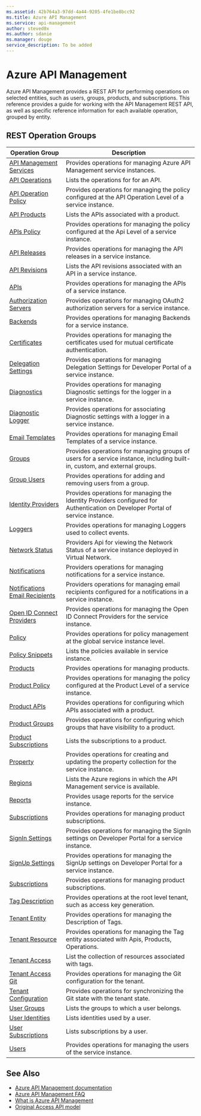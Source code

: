 ```yaml
---
ms.assetid: 42b764a3-97dd-4a44-9205-4fe1be8bcc92
ms.title: Azure API Management
ms.service: api-management
author: steved0x
ms.author: sdanie
ms.manager: douge
service_description: To be added
---
```



# Azure API Management

Azure API Management provides a REST API for performing operations on selected entities, such as users, groups, products, and subscriptions. This reference provides a guide for working with the API Management REST API, as well as specific reference information for each available operation, grouped by entity.

## REST Operation Groups

| Operation Group                                                   | Description                                                                                                               |
|-------------------------------------------------------------------|---------------------------------------------------------------------------------------------------------------------------|
| [API Management Services](xref:management.azure.com.apimanagement.apimanagementservice)                | Provides operations for managing Azure API Management service instances.                                                  |
| [API Operations](xref:management.azure.com.apimanagement.apioperation)                                 | Lists the operations for for an API.                                                                                      |
| [API Operation Policy](xref:management.azure.com.apimanagement.apioperationpolicy)                     | Provides operations for managing the policy configured at the API Operation Level of a service instance.                  |
| [API Products](xref:management.azure.com.apimanagement.apiproduct)                                     | Lists the APIs associated with a product.                                                                                 |
| [APIs Policy](xref:management.azure.com.apimanagement.apipolicy)                                       | Provides operations for managing the policy configured at the Api Level of a service instance.                            |
| [API Releases](xref:management.azure.com.apimanagement.apirelease)                                     | Provides operations for managing the API releases in a service instance.                                                  |
| [API Revisions](xref:management.azure.com.apimanagement.apirevisions)                                  | Lists the API revisions associated with an API in a service instance.                                                     |
| [APIs](xref:management.azure.com.apimanagement.api)                                                    | Provides operations for managing the APIs of a service instance.                                                          |
| [Authorization Servers](xref:management.azure.com.apimanagement.authorizationserver)                   | Provides operations for managing OAuth2 authorization servers for a service instance.                                     |
| [Backends](xref:management.azure.com.apimanagement.backend)                                            | Provides operations for managing Backends for a service instance.                                                         |
| [Certificates](xref:management.azure.com.apimanagement.certificate)                                    | Provides operations for managing the certificates used for mutual certificate authentication.                             |
| [Delegation Settings](xref:management.azure.com.apimanagement.delegationsettings)                      | Provides operations for managing Delegation Settings for Developer Portal of a service instance.                          |
| [Diagnostics](xref:management.azure.com.apimanagement.diagnostic)                                      | Provides operations for managing Diagnostic settings for the logger in a service instance.                                |
| [Diagnostic Logger](xref:management.azure.com.apimanagement.diagnosticlogger)                          | Provides operations for associating Diagnostic settings with a logger in a service instance.                              |
| [Email Templates](xref:management.azure.com.apimanagement.emailtemplate)                               | Provides operations for managing Email Templates of a service instance.                                                  |
| [Groups](xref:management.azure.com.apimanagement.group)                                                | Provides operations for managing groups of users for a service instance, including built-in, custom, and external groups. |
| [Group Users](xref:management.azure.com.apimanagement.groupuser)                                       | Provides operations for adding and removing users from a group.                                                           |
| [Identity Providers](xref:management.azure.com.apimanagement.identityprovider)                         | Provides operations for managing the Identity Providers configured for Authentication on Developer Portal of service instance.|
| [Loggers](xref:management.azure.com.apimanagement.logger)                                              | Provides operations for managing Loggers used to collect events.                                                          |
| [Network Status](xref:management.azure.com.apimanagement.networkstatus)                                | Providers Api for viewing the Network Status of a service instance deployed in Virtual Network.                           |
| [Notifications](xref:management.azure.com.apimanagement.notification)                                  | Providers operations for managing notifications for a service instance.                                                   |
| [Notifications Email Recipients](xref:management.azure.com.apimanagement.notificationrecipientemail)   | Providers operations for managing email recipients configured for a notifications in a service instance.                  |
| [Open ID Connect Providers](xref:management.azure.com.apimanagement.openidconnectprovider)             | Provides operations for managing the Open ID Connect Providers for the service instance.                                  |
| [Policy](xref:management.azure.com.apimanagement.policy)                                               | Provides operations for policy management at the global service instance level.                                           |
| [Policy Snippets](xref:management.azure.com.apimanagement.policysnippets)                               | Lists the policies available in service instance.                                                                         |
| [Products](xref:management.azure.com.apimanagement.product)                                            | Provides operations for managing products.                                                                                |
| [Product Policy](xref:management.azure.com.apimanagement.productpolicy)                                | Provides operations for managing the policy configured at the Product Level of a service instance.                        |
| [Product APIs](xref:management.azure.com.apimanagement.productapi)                                     | Provides operations for configuring which APIs associated with a product.                                                 |
| [Product Groups](xref:management.azure.com.apimanagement.productgroup)                                 | Provides operations for configuring which groups that have visibility to a product.                                       |
| [Product Subscriptions](xref:management.azure.com.apimanagement.productsubscriptions)                   | Lists the subscriptions to a product.                                                                                     |
| [Property](xref:management.azure.com.apimanagement.property)                                            | Provides operations for creating and updating the property collection for the service instance.                           |
| [Regions](xref:management.azure.com.apimanagement.regions)                                              | Lists the Azure regions in which the API Management service is available.                                                 |
| [Reports](xref:management.azure.com.apimanagement.reports)                                              | Provides usage reports for the service instance.                                                                          |
| [Subscriptions](xref:management.azure.com.apimanagement.subscription)                                  | Provides operations for managing product subscriptions.                                                                   |
| [SignIn Settings](xref:management.azure.com.apimanagement.signinsettings)                               | Provides operations for managing the SignIn settings on Developer Portal for a service instance.                          |
| [SignUp Settings](xref:management.azure.com.apimanagement.signupsettings)                               | Provides operations for managing the SignUp settings on Developer Portal for a service instance.                          |
| [Subscriptions](xref:management.azure.com.apimanagement.subscription)                                  | Provides operations for managing product subscriptions.                                                                   |
| [Tag Description](xref:management.azure.com.apimanagement.tagdescription)                               | Provides operations at the root level tenant, such as access key generation.  
| [Tenant Entity](xref:management.azure.com.apimanagement.tagentity)                                   | Provides operations for managing the Description of Tags.                                                                  |
| [Tenant Resource](xref:management.azure.com.apimanagement.tagresource)                                   | Provides operations for managing the Tag entity associated with Apis, Products, Operations.                             |
| [Tenant Access](xref:management.azure.com.apimanagement.tenantaccess)                                   | List the collection of resources associated with tags.                                                                   |
| [Tenant Access Git](xref:management.azure.com.apimanagement.tenantaccessgit)                            | Provides operations for managing the Git configuration for the tenant.                                                    |
| [Tenant Configuration](xref:management.azure.com.apimanagement.tenantconfiguration)                     | Provides operations for synchronizing the Git state with the tenant state.                                                |
| [User Groups](xref:management.azure.com.apimanagement.usergroup)                                       | Lists the groups to which a user belongs.                                                                                 |
| [User Identities](xref:management.azure.com.apimanagement.useridentities)                               | Lists identities used by a user.                                                                                          |
| [User Subscriptions](xref:management.azure.com.apimanagement.usersubscription)                         | Lists subscriptions by a user.                                                                                            |
| [Users](xref:management.azure.com.apimanagement.user)                                                  | Provides operations for managing the users of the service instance.                                                       |

## See Also

- [Azure API Management documentation](https://azure.microsoft.com/documentation/services/api-management/)
- [Azure API Management FAQ](https://azure.microsoft.com/documentation/articles/api-management-faq/)
- [What is Azure API Management](https://azure.microsoft.com/documentation/articles/api-management-key-concepts/)
- [Original Access API model](../apimanagement/ApiManagementREST/API-Management-REST.md)

